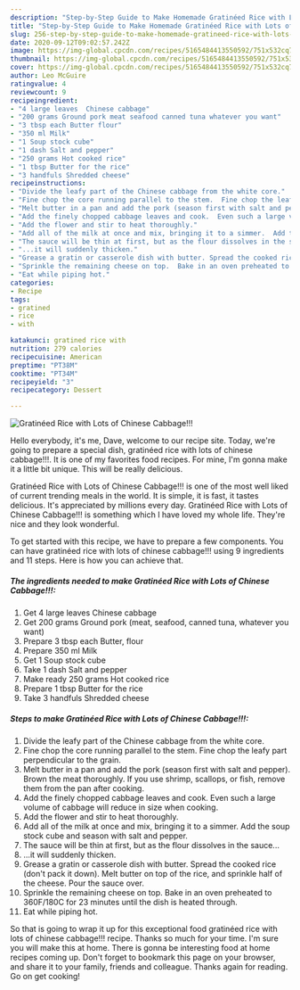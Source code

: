 ```yaml
---
description: "Step-by-Step Guide to Make Homemade Gratinéed Rice with Lots of Chinese Cabbage!!!"
title: "Step-by-Step Guide to Make Homemade Gratinéed Rice with Lots of Chinese Cabbage!!!"
slug: 256-step-by-step-guide-to-make-homemade-gratineed-rice-with-lots-of-chinese-cabbage
date: 2020-09-12T09:02:57.242Z
image: https://img-global.cpcdn.com/recipes/5165484413550592/751x532cq70/gratineed-rice-with-lots-of-chinese-cabbage-recipe-main-photo.jpg
thumbnail: https://img-global.cpcdn.com/recipes/5165484413550592/751x532cq70/gratineed-rice-with-lots-of-chinese-cabbage-recipe-main-photo.jpg
cover: https://img-global.cpcdn.com/recipes/5165484413550592/751x532cq70/gratineed-rice-with-lots-of-chinese-cabbage-recipe-main-photo.jpg
author: Leo McGuire
ratingvalue: 4
reviewcount: 9
recipeingredient:
- "4 large leaves  Chinese cabbage"
- "200 grams Ground pork meat seafood canned tuna whatever you want"
- "3 tbsp each Butter flour"
- "350 ml Milk"
- "1 Soup stock cube"
- "1 dash Salt and pepper"
- "250 grams Hot cooked rice"
- "1 tbsp Butter for the rice"
- "3 handfuls Shredded cheese"
recipeinstructions:
- "Divide the leafy part of the Chinese cabbage from the white core."
- "Fine chop the core running parallel to the stem.  Fine chop the leafy part perpendicular to the grain."
- "Melt butter in a pan and add the pork (season first with salt and pepper).  Brown the meat thoroughly.  If you use shrimp, scallops, or fish, remove them from the pan after cooking."
- "Add the finely chopped cabbage leaves and cook.  Even such a large volume of cabbage will reduce in size when cooking."
- "Add the flower and stir to heat thoroughly."
- "Add all of the milk at once and mix, bringing it to a simmer.  Add the soup stock cube and season with salt and pepper."
- "The sauce will be thin at first, but as the flour dissolves in the sauce..."
- "...it will suddenly thicken."
- "Grease a gratin or casserole dish with butter. Spread the cooked rice (don&#39;t pack it down). Melt butter on top of the rice, and sprinkle half of the cheese.  Pour the sauce over."
- "Sprinkle the remaining cheese on top.  Bake in an oven preheated to 360F/180C for 23 minutes until the dish is heated through."
- "Eat while piping hot."
categories:
- Recipe
tags:
- gratined
- rice
- with

katakunci: gratined rice with 
nutrition: 279 calories
recipecuisine: American
preptime: "PT38M"
cooktime: "PT34M"
recipeyield: "3"
recipecategory: Dessert

---
```



![Gratinéed Rice with Lots of Chinese Cabbage!!!](https://img-global.cpcdn.com/recipes/5165484413550592/751x532cq70/gratineed-rice-with-lots-of-chinese-cabbage-recipe-main-photo.jpg)

Hello everybody, it's me, Dave, welcome to our recipe site. Today, we're going to prepare a special dish, gratinéed rice with lots of chinese cabbage!!!. It is one of my favorites food recipes. For mine, I'm gonna make it a little bit unique. This will be really delicious.

Gratinéed Rice with Lots of Chinese Cabbage!!! is one of the most well liked of current trending meals in the world. It is simple, it is fast, it tastes delicious. It's appreciated by millions every day. Gratinéed Rice with Lots of Chinese Cabbage!!! is something which I have loved my whole life. They're nice and they look wonderful.




To get started with this recipe, we have to prepare a few components. You can have gratinéed rice with lots of chinese cabbage!!! using 9 ingredients and 11 steps. Here is how you can achieve that.

<!--inarticleads1-->

##### The ingredients needed to make Gratinéed Rice with Lots of Chinese Cabbage!!!:

1. Get 4 large leaves  Chinese cabbage
1. Get 200 grams Ground pork (meat, seafood, canned tuna, whatever you want)
1. Prepare 3 tbsp each Butter, flour
1. Prepare 350 ml Milk
1. Get 1 Soup stock cube
1. Take 1 dash Salt and pepper
1. Make ready 250 grams Hot cooked rice
1. Prepare 1 tbsp Butter for the rice
1. Take 3 handfuls Shredded cheese




<!--inarticleads2-->

##### Steps to make Gratinéed Rice with Lots of Chinese Cabbage!!!:

1. Divide the leafy part of the Chinese cabbage from the white core.
1. Fine chop the core running parallel to the stem.  Fine chop the leafy part perpendicular to the grain.
1. Melt butter in a pan and add the pork (season first with salt and pepper).  Brown the meat thoroughly.  If you use shrimp, scallops, or fish, remove them from the pan after cooking.
1. Add the finely chopped cabbage leaves and cook.  Even such a large volume of cabbage will reduce in size when cooking.
1. Add the flower and stir to heat thoroughly.
1. Add all of the milk at once and mix, bringing it to a simmer.  Add the soup stock cube and season with salt and pepper.
1. The sauce will be thin at first, but as the flour dissolves in the sauce...
1. ...it will suddenly thicken.
1. Grease a gratin or casserole dish with butter. Spread the cooked rice (don&#39;t pack it down). Melt butter on top of the rice, and sprinkle half of the cheese.  Pour the sauce over.
1. Sprinkle the remaining cheese on top.  Bake in an oven preheated to 360F/180C for 23 minutes until the dish is heated through.
1. Eat while piping hot.




So that is going to wrap it up for this exceptional food gratinéed rice with lots of chinese cabbage!!! recipe. Thanks so much for your time. I'm sure you will make this at home. There is gonna be interesting food at home recipes coming up. Don't forget to bookmark this page on your browser, and share it to your family, friends and colleague. Thanks again for reading. Go on get cooking!
